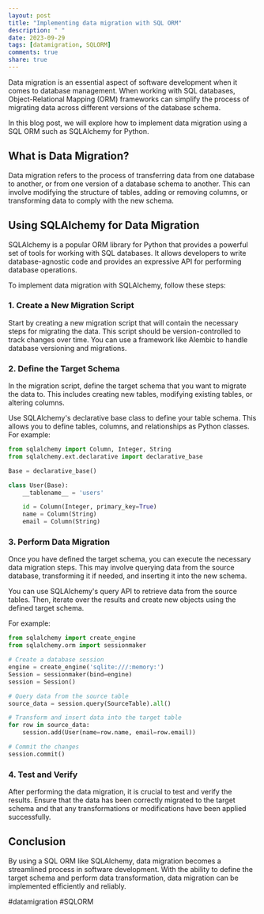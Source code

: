 ```yaml
---
layout: post
title: "Implementing data migration with SQL ORM"
description: " "
date: 2023-09-29
tags: [datamigration, SQLORM]
comments: true
share: true
---
```


Data migration is an essential aspect of software development when it comes to database management. When working with SQL databases, Object-Relational Mapping (ORM) frameworks can simplify the process of migrating data across different versions of the database schema.

In this blog post, we will explore how to implement data migration using a SQL ORM such as SQLAlchemy for Python.

## What is Data Migration?

Data migration refers to the process of transferring data from one database to another, or from one version of a database schema to another. This can involve modifying the structure of tables, adding or removing columns, or transforming data to comply with the new schema.

## Using SQLAlchemy for Data Migration

SQLAlchemy is a popular ORM library for Python that provides a powerful set of tools for working with SQL databases. It allows developers to write database-agnostic code and provides an expressive API for performing database operations.

To implement data migration with SQLAlchemy, follow these steps:

### 1. Create a New Migration Script

Start by creating a new migration script that will contain the necessary steps for migrating the data. This script should be version-controlled to track changes over time. You can use a framework like Alembic to handle database versioning and migrations.

### 2. Define the Target Schema

In the migration script, define the target schema that you want to migrate the data to. This includes creating new tables, modifying existing tables, or altering columns.

Use SQLAlchemy's declarative base class to define your table schema. This allows you to define tables, columns, and relationships as Python classes. For example:

```python
from sqlalchemy import Column, Integer, String
from sqlalchemy.ext.declarative import declarative_base

Base = declarative_base()

class User(Base):
    __tablename__ = 'users'

    id = Column(Integer, primary_key=True)
    name = Column(String)
    email = Column(String)
```

### 3. Perform Data Migration

Once you have defined the target schema, you can execute the necessary data migration steps. This may involve querying data from the source database, transforming it if needed, and inserting it into the new schema.

You can use SQLAlchemy's query API to retrieve data from the source tables. Then, iterate over the results and create new objects using the defined target schema.

For example:

```python
from sqlalchemy import create_engine
from sqlalchemy.orm import sessionmaker

# Create a database session
engine = create_engine('sqlite:///:memory:')
Session = sessionmaker(bind=engine)
session = Session()

# Query data from the source table
source_data = session.query(SourceTable).all()

# Transform and insert data into the target table
for row in source_data:
    session.add(User(name=row.name, email=row.email))

# Commit the changes
session.commit()
```

### 4. Test and Verify

After performing the data migration, it is crucial to test and verify the results. Ensure that the data has been correctly migrated to the target schema and that any transformations or modifications have been applied successfully.

## Conclusion

By using a SQL ORM like SQLAlchemy, data migration becomes a streamlined process in software development. With the ability to define the target schema and perform data transformation, data migration can be implemented efficiently and reliably.

#datamigration #SQLORM